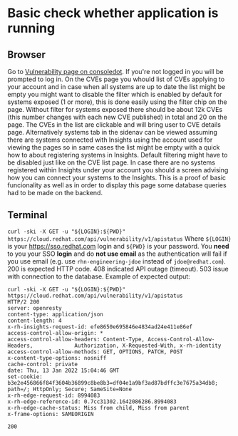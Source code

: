 # Basic check whether application is running

## Browser

Go to [Vulnerability page on consoledot](https://console.redhat.com/insights/vulnerability/cves). If you're not logged in you will be prompted to log in.
On the CVEs page you whould list of CVEs applying to your account and in case when all systems are up to date the list might be empty you might want to disable the filter which is enabled by default for systems exposed (1 or more), this is done easily using the filter chip on the page. Without filter for systems exposed there should be about 12k CVEs (this number changes with each new CVE published) in total and 20 on the page. The CVEs in the list are clickable and will bring user to CVE details page. Alternatively systems tab in the sidenav can be viewed assuming there are systems connected with Insights using the account used for viewing the pages so in same cases the list might be empty with a quick how to about registering systems in Insights. Default filtering might have to be disabled just like on the CVE list page.
In case there are no systems registered within Insights under your account you should a screen advising how you can connect your systems to the Insights. This is a proof of basic funcionality as well as in order to display this page some database queries had to be made on the backend.

## Terminal
`curl -ski -X GET -u "${LOGIN}:${PWD}" https://cloud.redhat.com/api/vulnerability/v1/apistatus`
Where `${LOGIN}` is your https://sso.redhat.com login and `${PWD}` is your password.  You **need** to you your SSO **login** and do **not use email** as the authentication will fail if you use email (e.g. use `rhn-engineering-jdoe` instead of `jdoe@redhat.com`).
200 is expected HTTP code.
408 indicated API outage (timeout).
503 issue with connection to the database.
Example of expected output:
```
curl -ski -X GET -u "${LOGIN}:${PWD}" https://cloud.redhat.com/api/vulnerability/v1/apistatus
HTTP/2 200
server: openresty
content-type: application/json
content-length: 4
x-rh-insights-request-id: efe8650e695846e4834ad24e411e86ef
access-control-allow-origin: *
access-control-allow-headers: Content-Type, Access-Control-Allow-Headers,             Authorization, X-Requested-With, x-rh-identity
access-control-allow-methods: GET, OPTIONS, PATCH, POST
x-content-type-options: nosniff
cache-control: private
date: Thu, 13 Jan 2022 15:04:46 GMT
set-cookie: b3e2e456866f84f3604b36899c8be8b3=df04e1a9bf3ad87bdffc3e7675a34db8; path=/; HttpOnly; Secure; SameSite=None
x-rh-edge-request-id: 8994083
x-rh-edge-reference-id: 0.7cc31302.1642086286.8994083
x-rh-edge-cache-status: Miss from child, Miss from parent
x-frame-options: SAMEORIGIN

200
```

